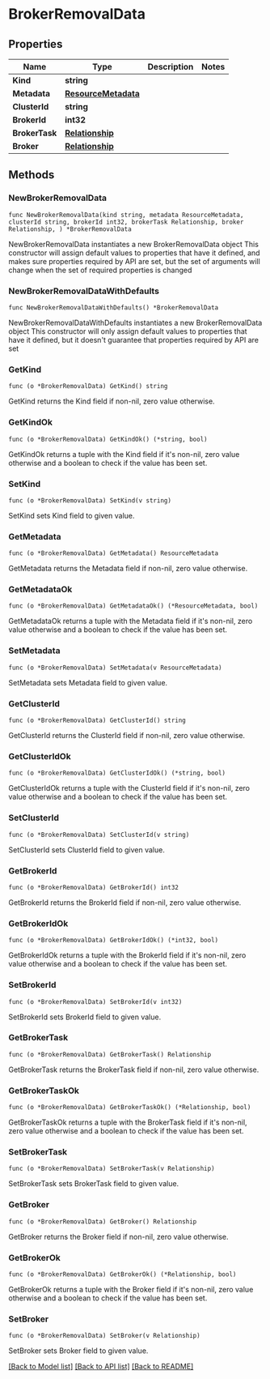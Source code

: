 # BrokerRemovalData

## Properties

Name | Type | Description | Notes
------------ | ------------- | ------------- | -------------
**Kind** | **string** |  | 
**Metadata** | [**ResourceMetadata**](ResourceMetadata.md) |  | 
**ClusterId** | **string** |  | 
**BrokerId** | **int32** |  | 
**BrokerTask** | [**Relationship**](Relationship.md) |  | 
**Broker** | [**Relationship**](Relationship.md) |  | 

## Methods

### NewBrokerRemovalData

`func NewBrokerRemovalData(kind string, metadata ResourceMetadata, clusterId string, brokerId int32, brokerTask Relationship, broker Relationship, ) *BrokerRemovalData`

NewBrokerRemovalData instantiates a new BrokerRemovalData object
This constructor will assign default values to properties that have it defined,
and makes sure properties required by API are set, but the set of arguments
will change when the set of required properties is changed

### NewBrokerRemovalDataWithDefaults

`func NewBrokerRemovalDataWithDefaults() *BrokerRemovalData`

NewBrokerRemovalDataWithDefaults instantiates a new BrokerRemovalData object
This constructor will only assign default values to properties that have it defined,
but it doesn't guarantee that properties required by API are set

### GetKind

`func (o *BrokerRemovalData) GetKind() string`

GetKind returns the Kind field if non-nil, zero value otherwise.

### GetKindOk

`func (o *BrokerRemovalData) GetKindOk() (*string, bool)`

GetKindOk returns a tuple with the Kind field if it's non-nil, zero value otherwise
and a boolean to check if the value has been set.

### SetKind

`func (o *BrokerRemovalData) SetKind(v string)`

SetKind sets Kind field to given value.


### GetMetadata

`func (o *BrokerRemovalData) GetMetadata() ResourceMetadata`

GetMetadata returns the Metadata field if non-nil, zero value otherwise.

### GetMetadataOk

`func (o *BrokerRemovalData) GetMetadataOk() (*ResourceMetadata, bool)`

GetMetadataOk returns a tuple with the Metadata field if it's non-nil, zero value otherwise
and a boolean to check if the value has been set.

### SetMetadata

`func (o *BrokerRemovalData) SetMetadata(v ResourceMetadata)`

SetMetadata sets Metadata field to given value.


### GetClusterId

`func (o *BrokerRemovalData) GetClusterId() string`

GetClusterId returns the ClusterId field if non-nil, zero value otherwise.

### GetClusterIdOk

`func (o *BrokerRemovalData) GetClusterIdOk() (*string, bool)`

GetClusterIdOk returns a tuple with the ClusterId field if it's non-nil, zero value otherwise
and a boolean to check if the value has been set.

### SetClusterId

`func (o *BrokerRemovalData) SetClusterId(v string)`

SetClusterId sets ClusterId field to given value.


### GetBrokerId

`func (o *BrokerRemovalData) GetBrokerId() int32`

GetBrokerId returns the BrokerId field if non-nil, zero value otherwise.

### GetBrokerIdOk

`func (o *BrokerRemovalData) GetBrokerIdOk() (*int32, bool)`

GetBrokerIdOk returns a tuple with the BrokerId field if it's non-nil, zero value otherwise
and a boolean to check if the value has been set.

### SetBrokerId

`func (o *BrokerRemovalData) SetBrokerId(v int32)`

SetBrokerId sets BrokerId field to given value.


### GetBrokerTask

`func (o *BrokerRemovalData) GetBrokerTask() Relationship`

GetBrokerTask returns the BrokerTask field if non-nil, zero value otherwise.

### GetBrokerTaskOk

`func (o *BrokerRemovalData) GetBrokerTaskOk() (*Relationship, bool)`

GetBrokerTaskOk returns a tuple with the BrokerTask field if it's non-nil, zero value otherwise
and a boolean to check if the value has been set.

### SetBrokerTask

`func (o *BrokerRemovalData) SetBrokerTask(v Relationship)`

SetBrokerTask sets BrokerTask field to given value.


### GetBroker

`func (o *BrokerRemovalData) GetBroker() Relationship`

GetBroker returns the Broker field if non-nil, zero value otherwise.

### GetBrokerOk

`func (o *BrokerRemovalData) GetBrokerOk() (*Relationship, bool)`

GetBrokerOk returns a tuple with the Broker field if it's non-nil, zero value otherwise
and a boolean to check if the value has been set.

### SetBroker

`func (o *BrokerRemovalData) SetBroker(v Relationship)`

SetBroker sets Broker field to given value.



[[Back to Model list]](../README.md#documentation-for-models) [[Back to API list]](../README.md#documentation-for-api-endpoints) [[Back to README]](../README.md)


